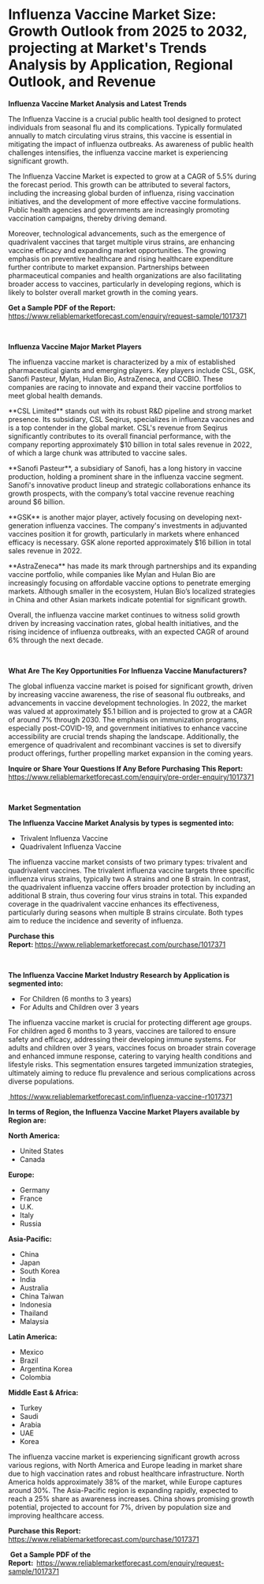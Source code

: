 <p><h1>Influenza Vaccine Market Size: Growth Outlook from 2025 to 2032, projecting at Market's Trends Analysis by Application, Regional Outlook, and Revenue</h1></p><p><strong>Influenza Vaccine Market Analysis and Latest Trends</strong></p>
<p><p>The Influenza Vaccine is a crucial public health tool designed to protect individuals from seasonal flu and its complications. Typically formulated annually to match circulating virus strains, this vaccine is essential in mitigating the impact of influenza outbreaks. As awareness of public health challenges intensifies, the influenza vaccine market is experiencing significant growth.</p><p>The Influenza Vaccine Market is expected to grow at a CAGR of 5.5% during the forecast period. This growth can be attributed to several factors, including the increasing global burden of influenza, rising vaccination initiatives, and the development of more effective vaccine formulations. Public health agencies and governments are increasingly promoting vaccination campaigns, thereby driving demand.</p><p>Moreover, technological advancements, such as the emergence of quadrivalent vaccines that target multiple virus strains, are enhancing vaccine efficacy and expanding market opportunities. The growing emphasis on preventive healthcare and rising healthcare expenditure further contribute to market expansion. Partnerships between pharmaceutical companies and health organizations are also facilitating broader access to vaccines, particularly in developing regions, which is likely to bolster overall market growth in the coming years.</p></p>
<p><strong>Get a Sample PDF of the Report:&nbsp;</strong> <a href="https://www.reliablemarketforecast.com/enquiry/request-sample/1017371?utm_campaign=3228&utm_medium=2&utm_source=Github&utm_content=ia&utm_term=19042025&utm_id=influenza-vaccine">https://www.reliablemarketforecast.com/enquiry/request-sample/1017371</a></p>
<p>&nbsp;</p>
<p><strong>Influenza Vaccine Major Market Players</strong></p>
<p><p>The influenza vaccine market is characterized by a mix of established pharmaceutical giants and emerging players. Key players include CSL, GSK, Sanofi Pasteur, Mylan, Hulan Bio, AstraZeneca, and CCBIO. These companies are racing to innovate and expand their vaccine portfolios to meet global health demands.</p><p>**CSL Limited** stands out with its robust R&D pipeline and strong market presence. Its subsidiary, CSL Seqirus, specializes in influenza vaccines and is a top contender in the global market. CSL's revenue from Seqirus significantly contributes to its overall financial performance, with the company reporting approximately $10 billion in total sales revenue in 2022, of which a large chunk was attributed to vaccine sales.</p><p>**Sanofi Pasteur**, a subsidiary of Sanofi, has a long history in vaccine production, holding a prominent share in the influenza vaccine segment. Sanofi's innovative product lineup and strategic collaborations enhance its growth prospects, with the company’s total vaccine revenue reaching around $6 billion.</p><p>**GSK** is another major player, actively focusing on developing next-generation influenza vaccines. The company's investments in adjuvanted vaccines position it for growth, particularly in markets where enhanced efficacy is necessary. GSK alone reported approximately $16 billion in total sales revenue in 2022.</p><p>**AstraZeneca** has made its mark through partnerships and its expanding vaccine portfolio, while companies like Mylan and Hulan Bio are increasingly focusing on affordable vaccine options to penetrate emerging markets. Although smaller in the ecosystem, Hulan Bio’s localized strategies in China and other Asian markets indicate potential for significant growth.</p><p>Overall, the influenza vaccine market continues to witness solid growth driven by increasing vaccination rates, global health initiatives, and the rising incidence of influenza outbreaks, with an expected CAGR of around 6% through the next decade.</p></p>
<p>&nbsp;</p>
<p><strong>What Are The Key Opportunities For Influenza Vaccine Manufacturers?</strong></p>
<p><p>The global influenza vaccine market is poised for significant growth, driven by increasing vaccine awareness, the rise of seasonal flu outbreaks, and advancements in vaccine development technologies. In 2022, the market was valued at approximately $5.1 billion and is projected to grow at a CAGR of around 7% through 2030. The emphasis on immunization programs, especially post-COVID-19, and government initiatives to enhance vaccine accessibility are crucial trends shaping the landscape. Additionally, the emergence of quadrivalent and recombinant vaccines is set to diversify product offerings, further propelling market expansion in the coming years.</p></p>
<p><strong>Inquire or Share Your Questions If Any Before Purchasing This Report:</strong> <a href="https://www.reliablemarketforecast.com/enquiry/pre-order-enquiry/1017371?utm_campaign=3228&utm_medium=2&utm_source=Github&utm_content=ia&utm_term=19042025&utm_id=influenza-vaccine">https://www.reliablemarketforecast.com/enquiry/pre-order-enquiry/1017371</a></p>
<p>&nbsp;</p>
<p><strong>Market Segmentation</strong></p>
<p><strong>The Influenza Vaccine Market Analysis by types is segmented into:</strong></p>
<p><ul><li>Trivalent Influenza Vaccine</li><li>Quadrivalent Influenza Vaccine</li></ul></p>
<p><p>The influenza vaccine market consists of two primary types: trivalent and quadrivalent vaccines. The trivalent influenza vaccine targets three specific influenza virus strains, typically two A strains and one B strain. In contrast, the quadrivalent influenza vaccine offers broader protection by including an additional B strain, thus covering four virus strains in total. This expanded coverage in the quadrivalent vaccine enhances its effectiveness, particularly during seasons when multiple B strains circulate. Both types aim to reduce the incidence and severity of influenza.</p></p>
<p><strong>Purchase this Report:&nbsp;</strong><a href="https://www.reliablemarketforecast.com/purchase/1017371?utm_campaign=3228&utm_medium=2&utm_source=Github&utm_content=ia&utm_term=19042025&utm_id=influenza-vaccine">https://www.reliablemarketforecast.com/purchase/1017371</a></p>
<p>&nbsp;</p>
<p><strong>The Influenza Vaccine Market Industry Research by Application is segmented into:</strong></p>
<p><ul><li>For Children (6 months to 3 years)</li><li>For Adults and Children over 3 years</li></ul></p>
<p><p>The influenza vaccine market is crucial for protecting different age groups. For children aged 6 months to 3 years, vaccines are tailored to ensure safety and efficacy, addressing their developing immune systems. For adults and children over 3 years, vaccines focus on broader strain coverage and enhanced immune response, catering to varying health conditions and lifestyle risks. This segmentation ensures targeted immunization strategies, ultimately aiming to reduce flu prevalence and serious complications across diverse populations.</p></p>
<p><a href="https://www.reliablemarketforecast.com/influenza-vaccine-r1017371?utm_campaign=3228&utm_medium=2&utm_source=Github&utm_content=ia&utm_term=19042025&utm_id=influenza-vaccine">&nbsp;https://www.reliablemarketforecast.com/influenza-vaccine-r1017371</a></p>
<p><strong>In terms of Region, the Influenza Vaccine Market Players available by Region are:</strong></p>
<p>
    <p> <strong> North America: </strong>
        <ul>
            <li>United States</li>
            <li>Canada</li>
        </ul>
        </p> 
    <p> <strong> Europe: </strong>
        <ul>
            <li>Germany</li>
            <li>France</li>
            <li>U.K.</li>
            <li>Italy</li>
            <li>Russia</li>
        </ul>
        </p> 
    <p> <strong> Asia-Pacific: </strong>
        <ul>
            <li>China</li>
            <li>Japan</li>
            <li>South Korea</li>
            <li>India</li>
            <li>Australia</li>
            <li>China Taiwan</li>
            <li>Indonesia</li>
            <li>Thailand</li>
            <li>Malaysia</li>
        </ul>
        </p> 
    <p> <strong> Latin America: </strong>
        <ul>
            <li>Mexico</li>
            <li>Brazil</li>
            <li>Argentina Korea</li>
            <li>Colombia</li>
        </ul>
        </p> 
    <p> <strong> Middle East & Africa: </strong>
        <ul>
            <li>Turkey</li>
            <li>Saudi</li>
            <li>Arabia</li>
            <li>UAE</li>
            <li>Korea</li>
        </ul>
    </p>
    </p>
<p><p>The influenza vaccine market is experiencing significant growth across various regions, with North America and Europe leading in market share due to high vaccination rates and robust healthcare infrastructure. North America holds approximately 38% of the market, while Europe captures around 30%. The Asia-Pacific region is expanding rapidly, expected to reach a 25% share as awareness increases. China shows promising growth potential, projected to account for 7%, driven by population size and improving healthcare access.</p></p>
<p><strong>Purchase this Report: </strong><a href="https://www.reliablemarketforecast.com/purchase/1017371?utm_campaign=3228&utm_medium=2&utm_source=Github&utm_content=ia&utm_term=19042025&utm_id=influenza-vaccine">https://www.reliablemarketforecast.com/purchase/1017371</a></p>
<p>&nbsp;<strong>Get a Sample PDF of the Report:&nbsp;&nbsp;</strong><a href="https://www.reliablemarketforecast.com/enquiry/request-sample/1017371?utm_campaign=3228&utm_medium=2&utm_source=Github&utm_content=ia&utm_term=19042025&utm_id=influenza-vaccine">https://www.reliablemarketforecast.com/enquiry/request-sample/1017371</a></p>
<p><strong></strong></p>
<p><p></p><p></p><p></p></p>